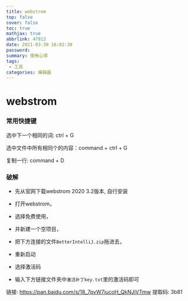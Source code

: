 ```yaml
---
title: webstrom
top: false
cover: false
toc: true
mathjax: true
abbrlink: 47913
date: 2021-03-30 16:02:39
password:
summary: 使用心得
tags:
 - 工具
categories: 编辑器
---
```


# webstrom

### 常用快捷键

选中下一个相同的词: ctrl + G

选中文件中所有相同个的内容：command + ctrl + G

复制一行: command + D

### 破解

- 先从官网下载webstrom 2020 3.2版本, 自行安装

- 打开webstrom，
- 选择免费使用，
- 并新建一个空项目，
- 把下方连接的文件`BetterIntelliJ.zip`拖进去，
- 重新启动
- 选择激活码
- 输入下方链接文件夹中`激活补丁key.txt`里的激活码即可

链接: https://pan.baidu.com/s/18_7pvW7iucoH_QkNJiVTmw 提取码: 3b81 

